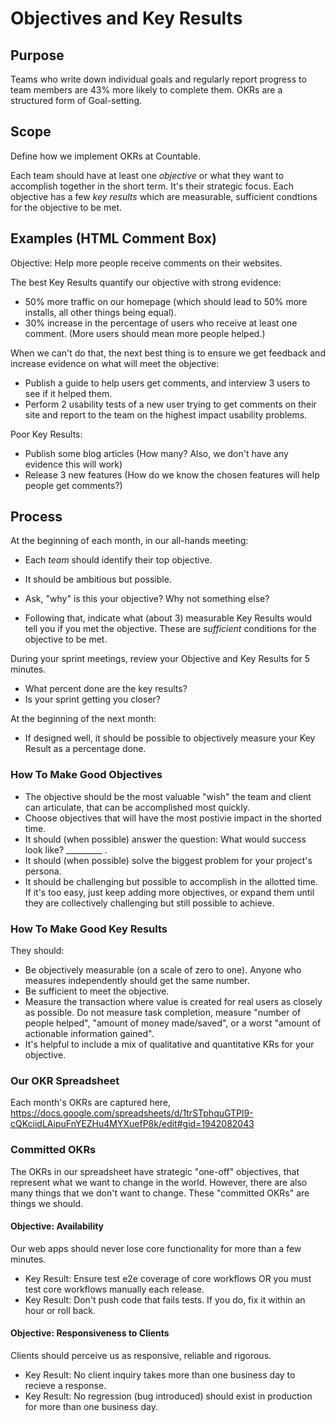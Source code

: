 # Objectives and Key Results

## Purpose

Teams who write down individual goals and regularly report progress to team members are 43% more likely to complete them. OKRs are a structured form of Goal-setting.

## Scope

Define how we implement OKRs at Countable.

Each team should have at least one *objective* or what they want to accomplish together in the short term. It's their strategic focus. Each objective has a few *key results* which are measurable, sufficient condtions for the objective to be met.

## Examples (HTML Comment Box)

Objective: Help more people receive comments on their websites.

The best Key Results quantify our objective with strong evidence:
  * 50% more traffic on our homepage (which should lead to 50% more installs, all other things being equal).
  * 30% increase in the percentage of users who receive at least one comment. (More users should mean more people helped.)

When we can't do that, the next best thing is to ensure we get feedback and increase evidence on what will meet the objective:
  * Publish a guide to help users get comments, and interview 3 users to see if it helped them.
  * Perform 2 usability tests of a new user trying to get comments on their site and report to the team on the highest impact usability problems.

Poor Key Results: 
  * Publish some blog articles (How many? Also, we don't have any evidence this will work)
  * Release 3 new features (How do we know the chosen features will help people get comments?)

## Process

At the beginning of each month, in our all-hands meeting:
  * Each _team_ should identify their top objective.
  * It should be ambitious but possible.
  * Ask, "why" is this your objective? Why not something else?
  
  * Following that, indicate what (about 3) measurable Key Results would tell you if you met the objective. These are _sufficient_ conditions for the objective to be met.

During your sprint meetings, review your Objective and Key Results for 5 minutes.
  * What percent done are the key results?
  * Is your sprint getting you closer?

At the beginning of the next month:
  * If designed well, it should be possible to objectively measure your Key Result as a percentage done.

### How To Make Good Objectives
  * The objective should be the most valuable "wish" the team and client can articulate, that can be accomplished most quickly.
  * Choose objectives that will have the most postivie impact in the shorted time.
  * It should (when possible) answer the question: What would success look like? _________ .
  * It should (when possible) solve the biggest problem for your project's persona.
  * It should be challenging but possible to accomplish in the allotted time. If it's too easy, just keep adding more objectives, or expand them until they are collectively challenging but still possible to achieve.

### How To Make Good Key Results
They should:
  * Be objectively measurable (on a scale of zero to one). Anyone who measures independently should get the same number.
  * Be sufficient to meet the objective.
  * Measure the transaction where value is created for real users as closely as possible. Do not measure task completion, measure "number of people helped", "amount of money made/saved", or a worst "amount of actionable information gained".
  * It's helpful to include a mix of qualitative and quantitative KRs for your objective.

### Our OKR Spreadsheet

Each month's OKRs are captured here, https://docs.google.com/spreadsheets/d/1trSTphquGTPl9-cQKciidLAipuFnYEZHu4MYXuefP8k/edit#gid=1942082043

### Committed OKRs

The OKRs in our spreadsheet have strategic "one-off" objectives, that represent what we want to change in the world. However, there are also many things that we don't want to change. These "committed OKRs" are things we should.

#### Objective: Availability
Our web apps should never lose core functionality for more than a few minutes.

  * Key Result: Ensure test e2e coverage of core workflows OR you must test core workflows manually each release.
  * Key Result: Don't push code that fails tests. If you do, fix it within an hour or roll back.

#### Objective: Responsiveness to Clients
Clients should perceive us as responsive, reliable and rigorous.

  * Key Result: No client inquiry takes more than one business day to recieve a response.
  * Key Result: No regression (bug introduced) should exist in production for more than one business day.


